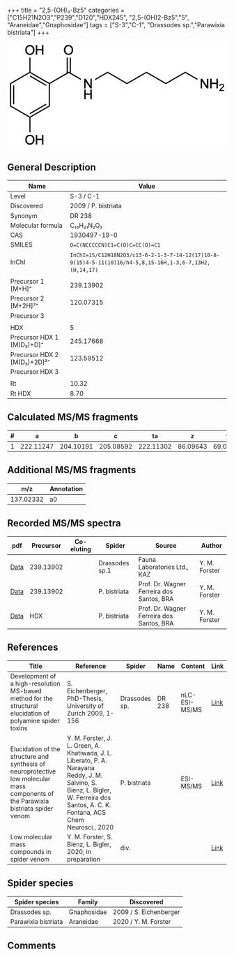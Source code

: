 +++
title = "2,5-(OH)₂-Bz5"
categories = ["C15H21N2O3","P239","D120","HDX245",
"2,5-(OH)2-Bz5","5",
"Araneidae","Gnaphosidae"]
tags = ["S-3","C-1",
"Drassodes sp.","Parawixia bistriata"]
+++

![](/img/2-5-OH2-Bz5.png)

## General Description

| Name                        | Value                |
|-----------------------------|----------------------|
| Level                       | S-3 / C-1            |
| Discovered                  | 2009 / P. bistriata |
| Synonym                     | DR 238               |
| Molecular formula           | C₁₅H₂₁N₂O₃           |
| CAS                         | 1930497-19-0         |
| SMILES | `O=C(NCCCCCN)C1=C(O)C=CC(O)=C1`  |
| InChI  | `InChI=1S/C12H18N2O3/c13-6-2-1-3-7-14-12(17)10-8-9(15)4-5-11(10)16/h4-5,8,15-16H,1-3,6-7,13H2,(H,14,17)`  |
|                             |                      |
| Precursor 1 [M+H]⁺       | 239.13902      |
| Precursor 2 [M+2H]²⁺        | 120.07315       |
| Precursor 3                 |                      |
|                             |                      |
| HDX                         | 5                    |
| Precursor HDX 1 [M(D₅)+D]⁺   | 245.17668            |
| Precursor HDX 2 [M(D₅)+2D]²⁺ | 123.59512            |
| Precursor HDX 3             |                      |
|                             |                      |
| Rt                          | 10.32                     |
| Rt HDX                      | 8.70                    |

## Calculated MS/MS fragments

| # | a         | b         | c         | ta        | z        | y        | tz        |
|---|-----------|-----------|-----------|-----------|----------|----------|-----------|
| 1 | 222.11247 | 204.10191 | 205.08592 | 222.11302 | 86.09643 | 69.06988 | 103.12297 |

## Additional MS/MS fragments

| m/z       | Annotation |
|-----------|------------|
| 137.02332 | a0         |

## Recorded MS/MS spectra

| pdf | Precursor | Co-eluting | Spider | Source | Author |
|-----|-----------|------------|--------|--------|--------|
| [Data](/pdf/Drassodes-sp1/239_2-5-OH2-Bz5_Dr-sp1.pdf) | 239.13902 |           | Drassodes sp.1 | Fauna Laboratories Ltd., KAZ | Y. M. Forster |
| [Data](/pdf/P-bistriata/239_2-5-OH2-Bz5_Pb.pdf) | 239.13902 |           | P. bistriata | Prof. Dr. Wagner Ferreira dos Santos, BRA | Y. M. Forster |
| [Data](/pdf/P-bistriata/239_2-5-OH2-Bz5_Pb_HDX.pdf) | HDX |           | P. bistriata | Prof. Dr. Wagner Ferreira dos Santos, BRA | Y. M. Forster |

## References

| Title                                                                                                      | Reference                                                                                                               | Spider        | Name   | Content        | Link                                                               |
|------------------------------------------------------------------------------------------------------------|-------------------------------------------------------------------------------------------------------------------------|---------------|--------|----------------|--------------------------------------------------------------------|
| Development of a high-resolution MS-based method for the structural elucidation of polyamine spider toxins | S. Eichenberger, PhD-Thesis, University of Zurich 2009, 1-156                                                           | Drassodes sp. | DR 238 | nLC-ESI-MS/MS  | [Link](https://www.zora.uzh.ch/id/eprint/12787/1/Eichenberger.pdf) |
| Elucidation of the structure and synthesis of neuroprotective low molecular mass components of the Parawixia bistriata spider venom      | Y. M. Forster, J. L. Green, A. Khatiwada, J. L. Liberato, P. A. Narayana Reddy, J. M. Salvino, S. Bienz, L. Bigler, W. Ferreira dos Santos, A. C. K. Fontana, ACS Chem Neurosci., 2020          | P. bistriata       |      | ESI-MS/MS        | [Link](https://pubs.acs.org/doi/10.1021/acschemneuro.0c00007)     |
| Low molecular mass compounds in spider venom      | Y. M. Forster, S. Bienz, L. Bigler, 2020, in preparation          | div.       |   |   | [Link](unknown) |

## Spider species

| Spider species | Family      | Discovered             |
|----------------|-------------|------------------------|
| Drassodes sp.  | Gnaphosidae | 2009 / S. Eichenberger |
| Parawixia bistriata | Araneidae | 2020 / Y. M. Forster |

## Comments